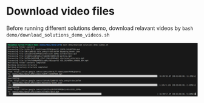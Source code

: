 
# Download video files
Before running different solutions demo, download relavant videos by 
`bash demo/download_solutions_demo_videos.sh`

![alt text](../assets/image.png)
